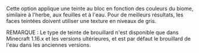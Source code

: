 Cette option applique une teinte au bloc en fonction des couleurs du biome, similaire à l'herbe, aux feuilles et à l'eau.
Pour de meilleurs résultats, les faces teintées doivent utiliser une texture en niveaux de gris.

REMARQUE : Le type de teinte de brouillard n'est disponible que dans Minecraft 1.16.x et les versions ultérieures,
et est par défaut le brouillard de l'eau dans les anciennes versions.